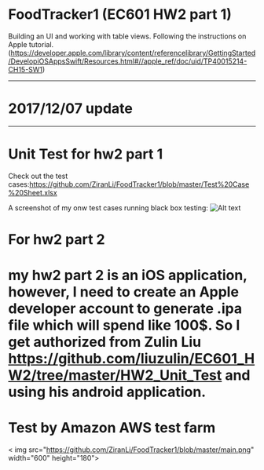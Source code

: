 # FoodTracker1 (EC601 HW2 part 1)
Building an UI and working with table views. Following the instructions on Apple tutorial.(https://developer.apple.com/library/content/referencelibrary/GettingStarted/DevelopiOSAppsSwift/Resources.html#//apple_ref/doc/uid/TP40015214-CH15-SW1)
****************
# 2017/12/07 update
****************
# Unit Test for hw2 part 1
Check out the test cases:https://github.com/ZiranLi/FoodTracker1/blob/master/Test%20Case%20Sheet.xlsx

A screenshot of my onw test cases running black box testing:
![Alt text](https://user-images.githubusercontent.com/31711525/33748404-5ab13446-db96-11e7-91b0-b8229b19b800.png)

# For hw2 part 2

# my hw2 part 2 is an iOS application, however, I need to create an Apple developer account to generate .ipa file which will spend like 100$. So I get authorized from Zulin Liu https://github.com/liuzulin/EC601_HW2/tree/master/HW2_Unit_Test and using his android application.  

# Test by Amazon AWS test farm

< img src="https://github.com/ZiranLi/FoodTracker1/blob/master/main.png" width="600" height="180">
